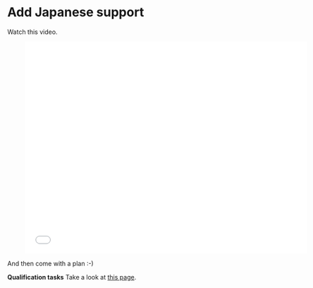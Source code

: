 # Add Japanese support

Watch this video.

<div class="video">
                <figure>
                    <iframe width="640" height="480" src="//www.youtube.com/embed/7QhwgrOrnyE" frameborder="0" allowfullscreen></iframe>
                </figure>
            </div>
And then come with a plan :-) 

**Qualification tasks**
Take a look at [this page](https://ccextractor.org/public/gsoc/takehome).